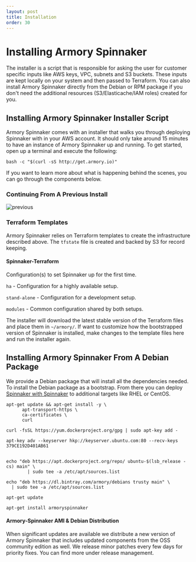 ```yaml
---
layout: post
title: Installation
order: 30
---
```

# Installing Armory Spinnaker
The installer is a script that is responsible for asking the user for customer specific inputs like AWS keys, VPC, subnets and S3 buckets. These inputs are kept locally on your system and then passed to Terraform.  You can also install Armory Spinnaker directly from the Debian or RPM package if you don't need the additional resources (S3/Elasticache/IAM roles) created for you.

## Installing Armory Spinnaker Installer Script
Armory Spinnaker comes with an installer that walks you through deploying Spinnaker with in your AWS account.  It should only take around 15 minutes to have an instance of Armory Spinnaker up and running.  To get started, open up a terminal and execute the following:

`bash -c "$(curl -sS http://get.armory.io)"`

If you want to learn more about what is happening behind the scenes, you can go through the components below.


### Continuing From A Previous Install
![previous](https://cl.ly/0T2O2i0Q2f1q/Image%202017-04-14%20at%209.15.55%20AM.png)

### Terraform Templates
Armory Spinnaker relies on Terraform templates to create the infrastructure described above.  The `tfstate` file is created and backed by S3 for record keeping.

#### Spinnaker-Terraform
Configuration(s) to set Spinnaker up for the first time.

`ha` - Configuration for a highly available setup.

`stand-alone` - Configuration for a development setup.

`modules` - Common configuration shared by both setups.

The installer will download the latest stable version of the Terraform files and place them in `~/armory/`.  If want to customize how the bootstrapped version of Spinnaker is installed, make changes to the template files here and run the installer again.

## Installing Armory Spinnaker From A Debian Package
We provide a Debian package that will install all the dependencies needed.  To install the Debian package as a bootstrap.  From there you can deploy [Spinnaker with Spinnaker](/redeploying_spinnaker.html) to additional targets like RHEL or CentOS.

```
apt-get update && apt-get install -y \
      apt-transport-https \
      ca-certificates \
      curl

curl -fsSL https://yum.dockerproject.org/gpg | sudo apt-key add -

apt-key adv --keyserver hkp://keyserver.ubuntu.com:80 --recv-keys 379CE192D401AB61


echo "deb https://apt.dockerproject.org/repo/ ubuntu-$(lsb_release -cs) main" \
        | sudo tee -a /etc/apt/sources.list

echo "deb https://dl.bintray.com/armory/debians trusty main" \
  | sudo tee -a /etc/apt/sources.list

apt-get update

apt-get install armoryspinnaker
```

#### Armory-Spinnaker AMI & Debian Distribution
When significant updates are available we distribute a new version of Armory Spinnaker that includes updated components from the OSS community edition as well.  We release minor patches every few days for priority fixes.  You can find more under release management.
